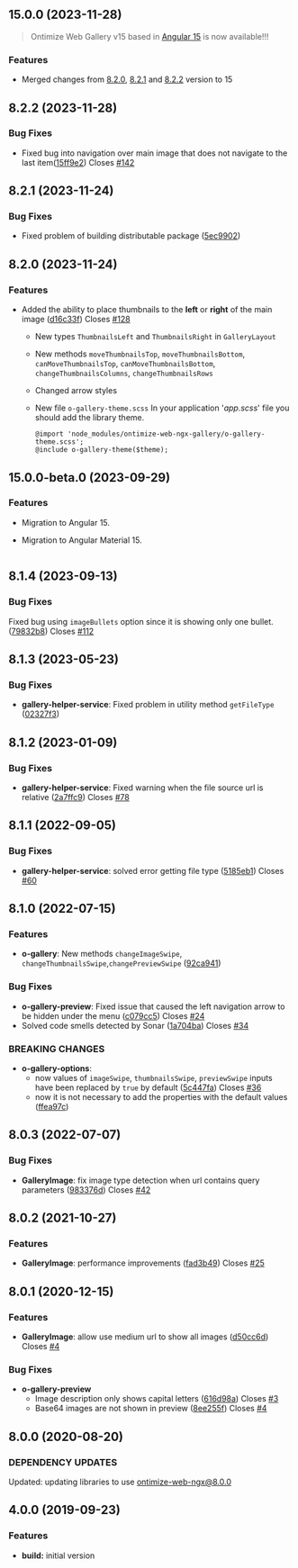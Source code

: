 ## 15.0.0 (2023-11-28)
> Ontimize Web Gallery v15 based in [Angular 15](https://blog.angular.io/angular-v15-is-now-available-df7be7f2f4c8) is now available!!!
### Features
* Merged changes from [8.2.0](#820-2023-11-24), [8.2.1](#821-2023-11-24) and [8.2.2](#822-2023-11-28) version to 15

## 8.2.2 (2023-11-28)
### Bug Fixes
* Fixed bug into navigation over main image that does not navigate to the last item([15ff9e2](https://github.com/OntimizeWeb/ontimize-web-ngx-gallery/commit/15ff9e2)) Closes [#142](https://github.com/OntimizeWeb/ontimize-web-ngx-gallery/issues/142)

## 8.2.1 (2023-11-24)
### Bug Fixes
* Fixed problem of building distributable package ([5ec9902](https://github.com/OntimizeWeb/ontimize-web-ngx-gallery/commit/5ec9902))

## 8.2.0 (2023-11-24)
### Features
* Added the ability to place thumbnails to the **left** or **right** of the main image ([d16c33f](https://github.com/OntimizeWeb/ontimize-web-ngx-gallery/commit/d16c33f)) Closes [#128](https://github.com/OntimizeWeb/ontimize-web-ngx-gallery/issues/128)
  * New types `ThumbnailsLeft` and `ThumbnailsRight` in `GalleryLayout`
  * New methods `moveThumbnailsTop`, `moveThumbnailsBottom`, `canMoveThumbnailsTop`, `canMoveThumbnailsBottom`, `changeThumbnailsColumns`, `changeThumbnailsRows`
  * Changed arrow styles
  * New file `o-gallery-theme.scss`
    In your application '*app.scss*' file you should add the library theme.

    ```
    @import 'node_modules/ontimize-web-ngx-gallery/o-gallery-theme.scss';
    @include o-gallery-theme($theme);

## 15.0.0-beta.0 (2023-09-29)
### Features
* Migration to Angular 15.
* Migration to Angular Material 15.

    ```
## 8.1.4 (2023-09-13)
### Bug Fixes
Fixed bug using `imageBullets` option since it is showing only one bullet. ([79832b8](https://github.com/OntimizeWeb/ontimize-web-ngx-gallery/commit/79832b8)) Closes [#112](https://github.com/OntimizeWeb/ontimize-web-ngx-gallery/issues/112)

## 8.1.3 (2023-05-23)
### Bug Fixes
* **gallery-helper-service**: Fixed problem in utility method `getFileType`  ([02327f3](https://github.com/OntimizeWeb/ontimize-web-ngx-gallery/commit/02327f3179e9ea15568ca9a3c0198c584ab892f4))

## 8.1.2 (2023-01-09)
### Bug Fixes
* **gallery-helper-service**: Fixed warning when the file source url is relative  ([2a7ffc9](https://github.com/OntimizeWeb/ontimize-web-ngx-gallery/commit/2a7ffc9)) Closes [#78](https://github.com/OntimizeWeb/ontimize-web-ngx-gallery/issues/78)

## 8.1.1 (2022-09-05)
### Bug Fixes
* **gallery-helper-service**: solved error getting file type ([5185eb1](https://github.com/OntimizeWeb/ontimize-web-ngx-gallery/commit/5185eb1)) Closes [#60](https://github.com/OntimizeWeb/ontimize-web-ngx-gallery/issues/60)

## 8.1.0 (2022-07-15)
### Features
* **o-gallery**: New methods `changeImageSwipe`, `changeThumbnailsSwipe`,`changePreviewSwipe` ([92ca941](https://github.com/OntimizeWeb/ontimize-web-ngx-gallery/commit/92ca941))
### Bug Fixes
* **o-gallery-preview**: Fixed issue that caused the left navigation arrow to be hidden under the menu ([c079cc5](https://github.com/OntimizeWeb/ontimize-web-ngx-gallery/commit/c079cc5)) Closes [#24](https://github.com/OntimizeWeb/ontimize-web-ngx-gallery/issues/24)
* Solved code smells detected by Sonar ([1a704ba](https://github.com/OntimizeWeb/ontimize-web-ngx-gallery/commit/1a704ba)) Closes [#34](https://github.com/OntimizeWeb/ontimize-web-ngx-gallery/issues/34)
### BREAKING CHANGES
* **o-gallery-options**:
  * now values ​​of `imageSwipe`, `thumbnailsSwipe`, `previewSwipe` inputs have been replaced by `true` by default ([5c447fa](https://github.com/OntimizeWeb/ontimize-web-ngx-gallery/commit/5c447fa)) Closes [#36](https://github.com/OntimizeWeb/ontimize-web-ngx-gallery/issues/36)
  * now it is not necessary to add the properties with the default values ([ffea97c](https://github.com/OntimizeWeb/ontimize-web-ngx-gallery/commit/ffea97c))

## 8.0.3 (2022-07-07)
### Bug Fixes
* **GalleryImage**: fix image type detection when url contains query parameters ([983376d](https://github.com/OntimizeWeb/ontimize-web-ngx-gallery/commit/983376d2b08154fd67eba224289f4f931ad17246)) Closes [#42](https://github.com/OntimizeWeb/ontimize-web-ngx-gallery/issues/42)

## 8.0.2 (2021-10-27)
### Features
* **GalleryImage**: performance improvements ([fad3b49](https://github.com/OntimizeWeb/ontimize-web-ngx-gallery/commit/fad3b49)) Closes [#25](https://github.com/OntimizeWeb/ontimize-web-ngx-gallery/issues/25)

## 8.0.1 (2020-12-15)
### Features
* **GalleryImage**: allow use medium url to show all images ([d50cc6d](https://github.com/OntimizeWeb/ontimize-web-ngx-gallery/commit/d50cc6d)) Closes [#4](https://github.com/OntimizeWeb/ontimize-web-ngx-gallery/issues/4)

### Bug Fixes
* **o-gallery-preview**
  * Image description only shows capital letters ([616d98a](https://github.com/OntimizeWeb/ontimize-web-ngx-gallery/commit/616d98a)) Closes [#3](https://github.com/OntimizeWeb/ontimize-web-ngx-gallery/issues/3)
  * Base64 images are not shown in preview ([8ee255f](https://github.com/OntimizeWeb/ontimize-web-ngx-gallery/commit/8ee255f)) Closes [#4](https://github.com/OntimizeWeb/ontimize-web-ngx-gallery/issues/3)

## 8.0.0 (2020-08-20)
### DEPENDENCY UPDATES
Updated: updating libraries to use ontimize-web-ngx@8.0.0

## 4.0.0 (2019-09-23)
### Features
* **build:** initial version
